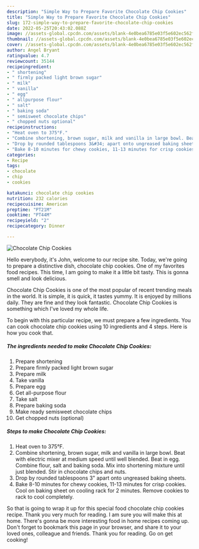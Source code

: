 ```yaml
---
description: "Simple Way to Prepare Favorite Chocolate Chip Cookies"
title: "Simple Way to Prepare Favorite Chocolate Chip Cookies"
slug: 172-simple-way-to-prepare-favorite-chocolate-chip-cookies
date: 2022-05-25T20:43:02.088Z
image: //assets-global.cpcdn.com/assets/blank-4e0bea6785e03f5e602ec562f230caae08da540cada707380b4fe1bbebba43da.png
thumbnail: //assets-global.cpcdn.com/assets/blank-4e0bea6785e03f5e602ec562f230caae08da540cada707380b4fe1bbebba43da.png
cover: //assets-global.cpcdn.com/assets/blank-4e0bea6785e03f5e602ec562f230caae08da540cada707380b4fe1bbebba43da.png
author: Angel Bryant
ratingvalue: 4.7
reviewcount: 35144
recipeingredient:
- " shortening"
- " firmly packed light brown sugar"
- " milk"
- " vanilla"
- " egg"
- " allpurpose flour"
- " salt"
- " baking soda"
- " semisweet chocolate chips"
- " chopped nuts optional"
recipeinstructions:
- "Heat oven to 375°F."
- "Combine shortening, brown sugar, milk and vanilla in large bowl. Beat with electric mixer at medium speed until well blended. Beat in egg. Combine flour, salt and baking soda. Mix into shortening mixture until just blended. Stir in chocolate chips and nuts."
- "Drop by rounded tablespoons 3&#34; apart onto ungreased baking sheets."
- "Bake 8-10 minutes for chewy cookies, 11-13 minutes for crisp cookies. Cool on baking sheet on cooling rack for 2 minutes. Remove cookies to rack to cool completely."
categories:
- Recipe
tags:
- chocolate
- chip
- cookies

katakunci: chocolate chip cookies 
nutrition: 232 calories
recipecuisine: American
preptime: "PT21M"
cooktime: "PT44M"
recipeyield: "2"
recipecategory: Dinner

---
```



![Chocolate Chip Cookies](//assets-global.cpcdn.com/assets/blank-4e0bea6785e03f5e602ec562f230caae08da540cada707380b4fe1bbebba43da.png)

Hello everybody, it's John, welcome to our recipe site. Today, we're going to prepare a distinctive dish, chocolate chip cookies. One of my favorites food recipes. This time, I am going to make it a little bit tasty. This is gonna smell and look delicious.



Chocolate Chip Cookies is one of the most popular of recent trending meals in the world. It is simple, it is quick, it tastes yummy. It is enjoyed by millions daily. They are fine and they look fantastic. Chocolate Chip Cookies is something which I've loved my whole life.


To begin with this particular recipe, we must prepare a few ingredients. You can cook chocolate chip cookies using 10 ingredients and 4 steps. Here is how you cook that.

<!--inarticleads1-->

##### The ingredients needed to make Chocolate Chip Cookies:

1. Prepare  shortening
1. Prepare  firmly packed light brown sugar
1. Prepare  milk
1. Take  vanilla
1. Prepare  egg
1. Get  all-purpose flour
1. Take  salt
1. Prepare  baking soda
1. Make ready  semisweet chocolate chips
1. Get  chopped nuts (optional)




<!--inarticleads2-->

##### Steps to make Chocolate Chip Cookies:

1. Heat oven to 375°F.
1. Combine shortening, brown sugar, milk and vanilla in large bowl. Beat with electric mixer at medium speed until well blended. Beat in egg. Combine flour, salt and baking soda. Mix into shortening mixture until just blended. Stir in chocolate chips and nuts.
1. Drop by rounded tablespoons 3&#34; apart onto ungreased baking sheets.
1. Bake 8-10 minutes for chewy cookies, 11-13 minutes for crisp cookies. Cool on baking sheet on cooling rack for 2 minutes. Remove cookies to rack to cool completely.




So that is going to wrap it up for this special food chocolate chip cookies recipe. Thank you very much for reading. I am sure you will make this at home. There's gonna be more interesting food in home recipes coming up. Don't forget to bookmark this page in your browser, and share it to your loved ones, colleague and friends. Thank you for reading. Go on get cooking!

